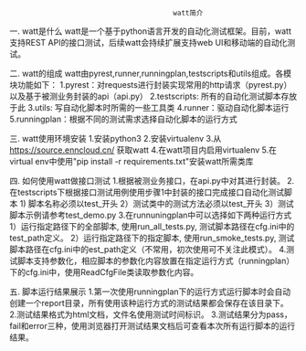                                            watt简介


一. watt是什么
    watt是一个基于python语言开发的自动化测试框架。目前，watt支持REST API的接口测试，后续watt会持续扩展支持web UI和移动端的自动化测试。

二. watt的组成
    watt由pyrest,runner,runningplan,testscripts和utils组成。各模块功能如下：
    1.pyrest：对requests进行封装实现常用的http请求（pyrest.py）以及基于被测业务封装的api（api.py）
    2.testscripts: 所有的自动化测试脚本存放于此
    3.utils: 写自动化脚本时所需的一些工具类
    4.runner：驱动自动化脚本运行
    5.runningplan：根据不同的测试需求选择自动化脚本的运行方式

三. watt使用环境安装
    1.安装python3
    2.安装virtualenv
    3.从 https://source.enncloud.cn/ 获取watt
    4.在watt项目内启用virtualenv
    5.在virtual env中使用"pip install -r requirements.txt"安装watt所需类库

四. 如何使用watt做接口测试
    1.根据被测业务接口，在api.py中对其进行封装。
    2.在testscripts下根据接口测试用例使用步骤1中封装的接口完成接口自动化测试脚本
        1) 脚本名称必须以test_开头
        2）测试类中的测试方法必须以test_开头
        3）测试脚本示例请参考test_demo.py
    3.在runnuningplan中可以选择如下两种运行方式
        1）运行指定路径下的全部脚本, 使用run_all_tests.py, 测试脚本路径在cfg.ini中的test_path定义。
        2）运行指定路径下的指定脚本, 使用run_smoke_tests.py, 测试脚本路径在cfg.ini中的est_path定义（不常用，初次使用可不关注此模式）。
    4.测试脚本支持参数化，相应脚本的参数化内容放置在指定运行方式（runningplan）下的cfg.ini中，使用ReadCfgFile类读取参数化内容。

五.  脚本运行结果展示
    1.第一次使用runningplan下的运行方式运行脚本时会自动创建一个report目录，所有使用该种运行方式的测试结果都会保存在该目录下。
    2.测试结果格式为html文档，文件名使用测试时间标识。
    3.测试结果分为pass，fail和error三种，使用浏览器打开测试结果文档后可查看本次所有运行脚本的运行结果。
